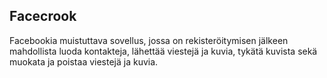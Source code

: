 ## Facecrook

Facebookia muistuttava sovellus, jossa on rekisteröitymisen jälkeen mahdollista luoda kontakteja, lähettää viestejä ja kuvia, tykätä kuvista sekä muokata ja poistaa viestejä ja kuvia.
